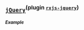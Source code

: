 ## [`jQuery`](http://jquery.com)<sup>(plugin [`rxjs-jquery`](https://github.com/Reactive-Extensions/rxjs-jquery))</sup>

##### Example

[](http://jsbin.com/savoh/1/embed?js,output)